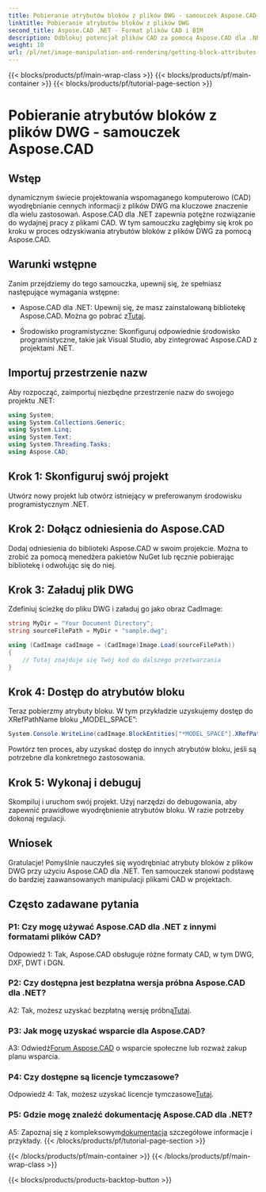 ```yaml
---
title: Pobieranie atrybutów bloków z plików DWG - samouczek Aspose.CAD
linktitle: Pobieranie atrybutów bloków z plików DWG
second_title: Aspose.CAD .NET - Format plików CAD i BIM
description: Odblokuj potencjał plików CAD za pomocą Aspose.CAD dla .NET. Wyodrębnij atrybuty bloku bez wysiłku.
weight: 10
url: /pl/net/image-manipulation-and-rendering/getting-block-attributes-from-dwg/
---
```


{{< blocks/products/pf/main-wrap-class >}}
{{< blocks/products/pf/main-container >}}
{{< blocks/products/pf/tutorial-page-section >}}

# Pobieranie atrybutów bloków z plików DWG - samouczek Aspose.CAD

## Wstęp

dynamicznym świecie projektowania wspomaganego komputerowo (CAD) wyodrębnianie cennych informacji z plików DWG ma kluczowe znaczenie dla wielu zastosowań. Aspose.CAD dla .NET zapewnia potężne rozwiązanie do wydajnej pracy z plikami CAD. W tym samouczku zagłębimy się krok po kroku w proces odzyskiwania atrybutów bloków z plików DWG za pomocą Aspose.CAD.

## Warunki wstępne

Zanim przejdziemy do tego samouczka, upewnij się, że spełniasz następujące wymagania wstępne:

-  Aspose.CAD dla .NET: Upewnij się, że masz zainstalowaną bibliotekę Aspose.CAD. Można go pobrać z[Tutaj](https://releases.aspose.com/cad/net/).

- Środowisko programistyczne: Skonfiguruj odpowiednie środowisko programistyczne, takie jak Visual Studio, aby zintegrować Aspose.CAD z projektami .NET.

## Importuj przestrzenie nazw

Aby rozpocząć, zaimportuj niezbędne przestrzenie nazw do swojego projektu .NET:

```csharp
using System;
using System.Collections.Generic;
using System.Linq;
using System.Text;
using System.Threading.Tasks;
using Aspose.CAD;
```

## Krok 1: Skonfiguruj swój projekt

Utwórz nowy projekt lub otwórz istniejący w preferowanym środowisku programistycznym .NET.

## Krok 2: Dołącz odniesienia do Aspose.CAD

Dodaj odniesienia do biblioteki Aspose.CAD w swoim projekcie. Można to zrobić za pomocą menedżera pakietów NuGet lub ręcznie pobierając bibliotekę i odwołując się do niej.

## Krok 3: Załaduj plik DWG

Zdefiniuj ścieżkę do pliku DWG i załaduj go jako obraz CadImage:

```csharp
string MyDir = "Your Document Directory";
string sourceFilePath = MyDir + "sample.dwg";

using (CadImage cadImage = (CadImage)Image.Load(sourceFilePath))
{
    // Tutaj znajduje się Twój kod do dalszego przetwarzania
}
```

## Krok 4: Dostęp do atrybutów bloku

Teraz pobierzmy atrybuty bloku. W tym przykładzie uzyskujemy dostęp do XRefPathName bloku „MODEL_SPACE”:

```csharp
System.Console.WriteLine(cadImage.BlockEntities["*MODEL_SPACE"].XRefPathName);
```

Powtórz ten proces, aby uzyskać dostęp do innych atrybutów bloku, jeśli są potrzebne dla konkretnego zastosowania.

## Krok 5: Wykonaj i debuguj

Skompiluj i uruchom swój projekt. Użyj narzędzi do debugowania, aby zapewnić prawidłowe wyodrębnienie atrybutów bloku. W razie potrzeby dokonaj regulacji.

## Wniosek

Gratulacje! Pomyślnie nauczyłeś się wyodrębniać atrybuty bloków z plików DWG przy użyciu Aspose.CAD dla .NET. Ten samouczek stanowi podstawę do bardziej zaawansowanych manipulacji plikami CAD w projektach.

## Często zadawane pytania

### P1: Czy mogę używać Aspose.CAD dla .NET z innymi formatami plików CAD?

Odpowiedź 1: Tak, Aspose.CAD obsługuje różne formaty CAD, w tym DWG, DXF, DWT i DGN.

### P2: Czy dostępna jest bezpłatna wersja próbna Aspose.CAD dla .NET?

 A2: Tak, możesz uzyskać bezpłatną wersję próbną[Tutaj](https://releases.aspose.com/).

### P3: Jak mogę uzyskać wsparcie dla Aspose.CAD?

 A3: Odwiedź[Forum Aspose.CAD](https://forum.aspose.com/c/cad/19) o wsparcie społeczne lub rozważ zakup planu wsparcia.

### P4: Czy dostępne są licencje tymczasowe?

 Odpowiedź 4: Tak, możesz uzyskać licencje tymczasowe[Tutaj](https://purchase.aspose.com/temporary-license/).

### P5: Gdzie mogę znaleźć dokumentację Aspose.CAD dla .NET?

 A5: Zapoznaj się z kompleksowym[dokumentacja](https://reference.aspose.com/cad/net/) szczegółowe informacje i przykłady.
{{< /blocks/products/pf/tutorial-page-section >}}

{{< /blocks/products/pf/main-container >}}
{{< /blocks/products/pf/main-wrap-class >}}

{{< blocks/products/products-backtop-button >}}
